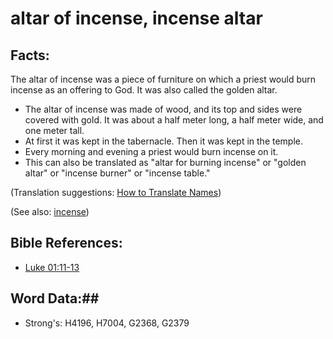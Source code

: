 # altar of incense, incense altar #

## Facts: ##

The altar of incense was a piece of furniture on which a priest would burn incense as an offering to God. It was also called the golden altar.

 * The altar of incense was made of wood, and its top and sides were covered with gold. It was about a half meter long, a half meter wide, and one meter tall.
 * At first it was kept in the tabernacle. Then it was kept in the temple. 
 * Every morning and evening a priest would burn incense on it.
 * This can also be translated as "altar for burning incense" or "golden altar" or "incense burner" or "incense table."

(Translation suggestions: [How to Translate Names](rc://en/ta/man/translate/translate-names))

(See also: [incense](incense.md))

## Bible References: ##

* [Luke 01:11-13](rc://en/tn/help/luk/01/11)

## Word Data:##

* Strong's: H4196, H7004, G2368, G2379
